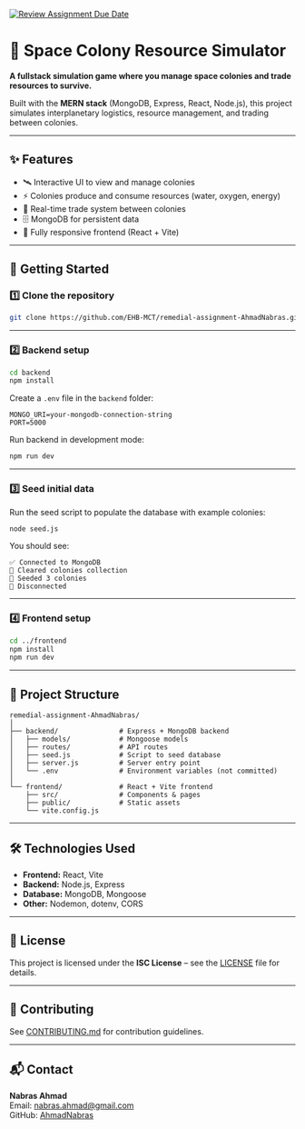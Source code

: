 [![Review Assignment Due Date](https://classroom.github.com/assets/deadline-readme-button-22041afd0340ce965d47ae6ef1cefeee28c7c493a6346c4f15d667ab976d596c.svg)](https://classroom.github.com/a/BhMy8Rjk)  
# 🌌 Space Colony Resource Simulator  

**A fullstack simulation game where you manage space colonies and trade resources to survive.**  

Built with the **MERN stack** (MongoDB, Express, React, Node.js), this project simulates interplanetary logistics, resource management, and trading between colonies.  

---

## ✨ Features  

- 🛰 Interactive UI to view and manage colonies  
- ⚡ Colonies produce and consume resources (water, oxygen, energy)  
- 🔄 Real-time trade system between colonies  
- 🗄 MongoDB for persistent data  
- 📱 Fully responsive frontend (React + Vite)  

---

## 🚀 Getting Started  

### 1️⃣ Clone the repository  
```bash
git clone https://github.com/EHB-MCT/remedial-assignment-AhmadNabras.git
```

---

### 2️⃣ Backend setup  
```bash
cd backend
npm install
```

Create a `.env` file in the `backend` folder:  
```
MONGO_URI=your-mongodb-connection-string
PORT=5000
```

Run backend in development mode:  
```bash
npm run dev
```

---

### 3️⃣ Seed initial data  
Run the seed script to populate the database with example colonies:  
```bash
node seed.js
```

You should see:  
```
✅ Connected to MongoDB
🧹 Cleared colonies collection
🌱 Seeded 3 colonies
🔌 Disconnected
```

---

### 4️⃣ Frontend setup  
```bash
cd ../frontend
npm install
npm run dev
```

---

## 📂 Project Structure  
```
remedial-assignment-AhmadNabras/
│
├── backend/               # Express + MongoDB backend
│   ├── models/            # Mongoose models
│   ├── routes/            # API routes
│   ├── seed.js            # Script to seed database
│   ├── server.js          # Server entry point
│   └── .env               # Environment variables (not committed)
│
└── frontend/              # React + Vite frontend
    ├── src/               # Components & pages
    ├── public/            # Static assets
    └── vite.config.js
```

---

## 🛠 Technologies Used  
- **Frontend:** React, Vite  
- **Backend:** Node.js, Express  
- **Database:** MongoDB, Mongoose  
- **Other:** Nodemon, dotenv, CORS  

---

## 📜 License  
This project is licensed under the **ISC License** – see the [LICENSE](LICENSE) file for details.  

---

## 🤝 Contributing  
See [CONTRIBUTING.md](CONTRIBUTING.md) for contribution guidelines.  

---

## 📬 Contact  
**Nabras Ahmad**  
Email: nabras.ahmad@gmail.com  
GitHub: [AhmadNabras](https://github.com/AhmadNabras)  
